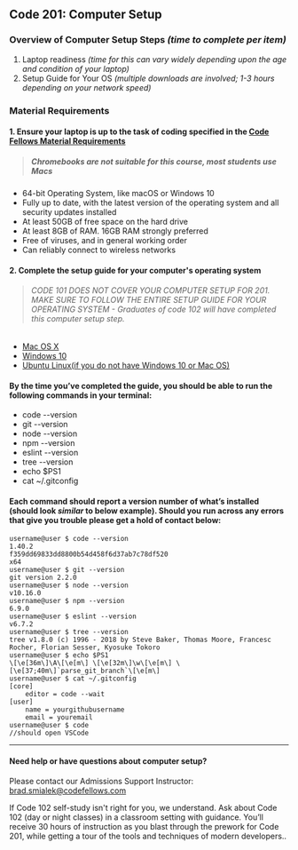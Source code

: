Code 201: Computer Setup
-----------------------

### Overview of Computer Setup Steps *(time to complete per item)*

1. Laptop readiness *(time for this can vary widely depending upon the age and condition of your laptop)*
2. Setup Guide for Your OS *(multiple downloads are involved; 1-3 hours depending on your network speed)*

### Material Requirements

#### 1. Ensure your laptop is up to the task of coding specified in the [Code Fellows Material Requirements](https://www.codefellows.org/courses/code-201/foundations-of-software-development/#material-requirements)

> ##### *Chromebooks are not suitable for this course, most students use Macs* 

- 64-bit Operating System, like macOS or Windows 10
- Fully up to date, with the latest version of the operating system and all security updates installed
- At least 50GB of free space on the hard drive
- At least 8GB of RAM. 16GB RAM strongly preferred
- Free of viruses, and in general working order
- Can reliably connect to wireless networks

 
#### 2. Complete the setup guide for your computer's operating system

> ###### *CODE 101 DOES NOT COVER YOUR COMPUTER SETUP FOR 201. MAKE SURE TO FOLLOW THE ENTIRE SETUP GUIDE FOR YOUR OPERATING SYSTEM - Graduates of code 102 will have completed this computer setup step.* 

  - [Mac OS X](prework/mac/1_terminal.md)
  - [Windows 10](prework/windows/02_WSL_Ubuntu_setup.md)
  - [Ubuntu Linux(if you do not have Windows 10 or Mac OS)](prework/ubuntu/1_terminal.md)

#### By the time you’ve completed the guide, you should be able to run the following commands in your terminal:

- code --version
- git --version
- node --version
- npm --version
- eslint --version
- tree --version
- echo $PS1
- cat ~/.gitconfig

#### Each command should report a version number of what’s installed (should look *similar* to below example). Should you run across any errors that give you trouble please get a hold of contact below:

``` 
username@user $ code --version
1.40.2
f359dd69833dd8800b54d458f6d37ab7c78df520
x64
username@user $ git --version
git version 2.2.0
username@user $ node --version
v10.16.0
username@user $ npm --version
6.9.0
username@user $ eslint --version
v6.7.2
username@user $ tree --version
tree v1.8.0 (c) 1996 - 2018 by Steve Baker, Thomas Moore, Francesc Rocher, Florian Sesser, Kyosuke Tokoro
username@user $ echo $PS1
\[\e[36m\]\A\[\e[m\] \[\e[32m\]\w\[\e[m\] \[\e[37;40m\]`parse_git_branch`\[\e[m\]
username@user $ cat ~/.gitconfig
[core]
	editor = code --wait
[user]
	name = yourgithubusername
	email = youremail
username@user $ code
//should open VSCode
```
---

#### Need help or have questions about computer setup?

Please contact our Admissions Support Instructor: <brad.smialek@codefellows.com> 

If Code 102 self-study isn't right for you, we understand. Ask about Code 102 (day or night classes) in a classroom setting with guidance. You’ll receive 30 hours of instruction as you blast through the prework for Code 201, while getting a tour of the tools and techniques of modern developers..


